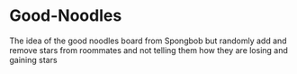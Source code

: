 # Good-Noodles
The idea of the good noodles board from Spongbob but randomly add and remove stars from roommates and not telling them how they are losing and gaining stars 
